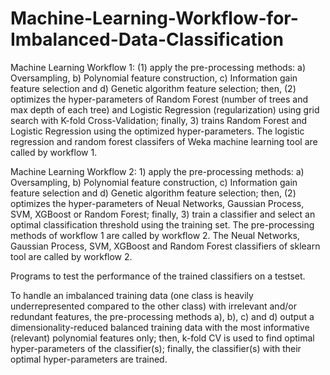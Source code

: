 # Machine-Learning-Workflow-for-Imbalanced-Data-Classification

Machine Learning Workflow 1: (1) apply the pre-processing methods: a) Oversampling, b) Polynomial feature construction, c) Information gain feature selection and d) Genetic algorithm feature selection; then, (2) optimizes the hyper-parameters of Random Forest (number of trees and max depth of each tree) and Logistic Regression (regularization) using grid search with K-fold Cross-Validation; finally, 3) trains Random Forest and Logistic Regression using the optimized hyper-parameters. The logistic regression and random forest classifers of Weka machine learning tool are called by workflow 1. 

Machine Learning Workflow 2: 1) apply the pre-processing methods: a) Oversampling, b) Polynomial feature construction, c) Information gain feature selection and d) Genetic algorithm feature selection; then, (2) optimizes the hyper-parameters of Neual Networks, Gaussian Process, SVM, XGBoost or Random Forest; finally, 3) train a classifier and select an optimal classification threshold using the training set. The pre-processing methods of workflow 1 are called by workflow 2. The Neual Networks, Gaussian Process, SVM, XGBoost and Random Forest classifiers of sklearn tool are called by workflow 2. 

Programs to test the performance of the trained classifiers on a testset.

To handle an imbalanced training data (one class is heavily underrepresented compared to the other class) with irrelevant and/or redundant features, the pre-processing methods a), b), c) and d) output a dimensionality-reduced balanced training data with the most informative (relevant) polynomial features only; then, k-fold CV is used to find optimal hyper-parameters of the classifier(s); finally, the classifier(s) with their optimal hyper-parameters are trained. 


